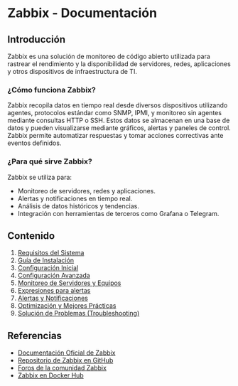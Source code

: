 # Zabbix - Documentación

## Introducción
Zabbix es una solución de monitoreo de código abierto utilizada para rastrear el rendimiento y la disponibilidad de servidores, redes, aplicaciones y otros dispositivos de infraestructura de TI. 

### ¿Cómo funciona Zabbix?
Zabbix recopila datos en tiempo real desde diversos dispositivos utilizando agentes, protocolos estándar como SNMP, IPMI, y monitoreo sin agentes mediante consultas HTTP o SSH. Estos datos se almacenan en una base de datos y pueden visualizarse mediante gráficos, alertas y paneles de control. Zabbix permite automatizar respuestas y tomar acciones correctivas ante eventos definidos.

### ¿Para qué sirve Zabbix?
Zabbix se utiliza para:
- Monitoreo de servidores, redes y aplicaciones.
- Alertas y notificaciones en tiempo real.
- Análisis de datos históricos y tendencias.
- Integración con herramientas de terceros como Grafana o Telegram.

## Contenido

1. [Requisitos del Sistema](./docs/requisitos.md)
2. [Guía de Instalación](./docs/instalacion.md)
3. [Configuración Inicial](./docs/configuracion-inicial.md)
4. [Configuración Avanzada](./docs/configuracion-avanzada.md)
5. [Monitoreo de Servidores y Equipos](./docs/monitoreo.md)
6. [Expresiones para alertas](./docs/expresiones.md)
7. [Alertas y Notificaciones](./docs/alertas.md)
8. [Optimización y Mejores Prácticas](./docs/optimizacion.md)
9. [Solución de Problemas (Troubleshooting)](./docs/troubleshooting.md)

## Referencias
- [Documentación Oficial de Zabbix](https://www.zabbix.com/documentation/current/)
- [Repositorio de Zabbix en GitHub](https://github.com/zabbix/zabbix)
- [Foros de la comunidad Zabbix](https://www.zabbix.com/forum)
- [Zabbix en Docker Hub](https://hub.docker.com/u/zabbix/)

